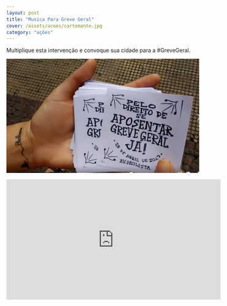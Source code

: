 ```yaml
---
layout: post
title: "Musica Para Greve Geral"
cover: /assets/acoes/cartomante.jpg
category: "ações"
---
```

Multiplique esta intervenção e convoque sua cidade para a #GreveGeral.

![](../assets/acoes/cartomante.jpg)

<div class="video-wrapper video-wrapper-16x9">
    <iframe width="560" height="315" src="https://www.youtube.com/embed/0ns5ro6e6cU" frameborder="0" allowfullscreen></iframe>
    </div>
